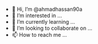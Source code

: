 - 👋 Hi, I’m @ahmadhassan90a
- 👀 I’m interested in ...
- 🌱 I’m currently learning ...
- 💞️ I’m looking to collaborate on ...
- 📫 How to reach me ...

<!---
ahmadhassan90a/ahmadhassan90a is a ✨ special ✨ repository because its `README.md` (this file) appears on your GitHub profile.
You can click the Preview link to take a look at your changes.
--->
